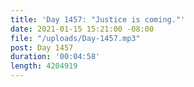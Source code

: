 ```yaml
---
title: 'Day 1457: "Justice is coming."'
date: 2021-01-15 15:21:00 -08:00
file: "/uploads/Day-1457.mp3"
post: Day 1457
duration: '00:04:58'
length: 4204919
---
```


